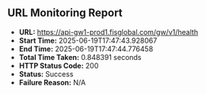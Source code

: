 ## URL Monitoring Report

- **URL:** https://api-gw1-prod1.fisglobal.com/gw/v1/health
- **Start Time:** 2025-06-19T17:47:43.928067
- **End Time:** 2025-06-19T17:47:44.776458
- **Total Time Taken:** 0.848391 seconds
- **HTTP Status Code:** 200
- **Status:** Success
- **Failure Reason:** N/A
